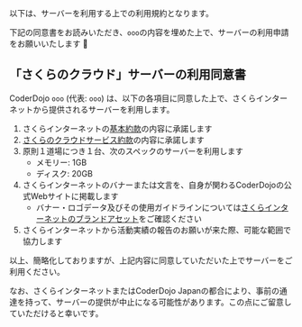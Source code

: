 以下は、サーバーを利用する上での利用規約となります。

下記の同意書をお読みいただき、`ooo`の内容を埋めた上で、サーバーの利用申請をお願いいたします :bow:

## 「さくらのクラウド」サーバーの利用同意書

CoderDojo `ooo` (代表: `ooo`) は、以下の各項目に同意した上で、さくらインターネットから提供されるサーバーを利用します。

1. さくらインターネットの[基本約款](https://www.sakura.ad.jp/agreement/[a]yakkan0_kihon.pdf)の内容に承諾します
2. [さくらのクラウドサービス約款](https://www.sakura.ad.jp/agreement/[a]yakkan_cloud.pdf)の内容に承諾します
3. 原則１道場につき１台、次のスペックのサーバーを利用します
   - メモリー: 1GB
   - ディスク: 20GB
4. さくらインターネットのバナーまたは文言を、自身が関わるCoderDojoの公式Webサイトに掲載します
   - バナー・ロゴデータ及びその使用ガイドラインについては[さくらインターネットのブランドアセット](https://www.sakura.ad.jp/brand-assets/)をご確認ください
5. さくらインターネットから活動実績の報告のお願いが来た際、可能な範囲で協力します


以上、簡略化しておりますが、上記内容に同意していただいた上でサーバーをご利用ください。

なお、さくらインターネットまたはCoderDojo Japanの都合により、事前の通達を持って、サーバーの提供が中止になる可能性があります。この点にご留意していただけると幸いです。
